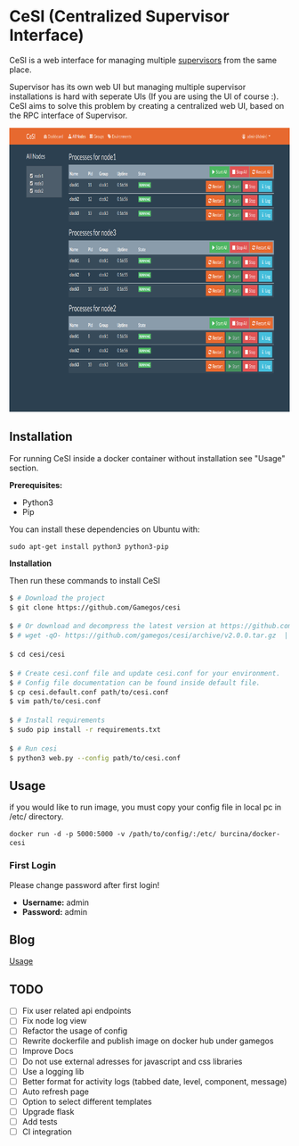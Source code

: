 CeSI (Centralized Supervisor Interface)
=======================================

CeSI is a web interface for managing multiple [supervisors][1] from the same 
place. 

Supervisor has its own web UI but managing multiple supervisor installations is 
hard with seperate UIs (If you are using the UI of course :). CeSI aims to solve 
this problem by creating a centralized web UI, based on the RPC interface of 
Supervisor.

<p align="center">
<img src="./docs/screenshots/all-nodes.png" title="All Nodes" width="800" height="509" />
</p>

## Installation

For running CeSI inside a docker container without installation see "Usage" 
section.

**Prerequisites:**
- Python3
- Pip

You can install these dependencies on Ubuntu with:

    sudo apt-get install python3 python3-pip

**Installation**

Then run these commands to install CeSI

```bash
$ # Download the project
$ git clone https://github.com/Gamegos/cesi

$ # Or download and decompress the latest version at https://github.com/gamegos/cesi/releases
$ # wget -qO- https://github.com/gamegos/cesi/archive/v2.0.0.tar.gz  | tar -xzf-

$ cd cesi/cesi

$ # Create cesi.conf file and update cesi.conf for your environment.
$ # Config file documentation can be found inside default file.
$ cp cesi.default.conf path/to/cesi.conf
$ vim path/to/cesi.conf

$ # Install requirements
$ sudo pip install -r requirements.txt

$ # Run cesi
$ python3 web.py --config path/to/cesi.conf
```

## Usage
if you would like to run image, you must copy your config file in local pc in 
/etc/ directory.

    docker run -d -p 5000:5000 -v /path/to/config/:/etc/ burcina/docker-cesi

### First Login

Please change password after first login!

- **Username:** admin
- **Password:** admin


## Blog

[Usage][2]


[1]: http://supervisord.org/
[2]: http://www.gulsahkose.com/2014/09/cesi-centralized-supervisor-interface.html


## TODO

- [ ] Fix user related api endpoints
- [ ] Fix node log view
- [ ] Refactor the usage of config
- [ ] Rewrite dockerfile and publish image on docker hub under gamegos
- [ ] Improve Docs
- [ ] Do not use external adresses for javascript and css libraries 
- [ ] Use a logging lib
- [ ] Better format for activity logs (tabbed date, level, component, message)
- [ ] Auto refresh page
- [ ] Option to select different templates
- [ ] Upgrade flask
- [ ] Add tests
- [ ] CI integration
